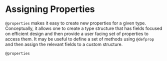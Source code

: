 # Assigning Properties

`@properties` makes it easy to create new properties for a given type. Conceptually, it allows one to create a type structure that has fields focused on efficient design and then provide a user facing set of properties to access them. It may be useful to define a set of methods using `@defprop` and then assign the relevant fields to a custom structure.

```@docs
@properties
```

